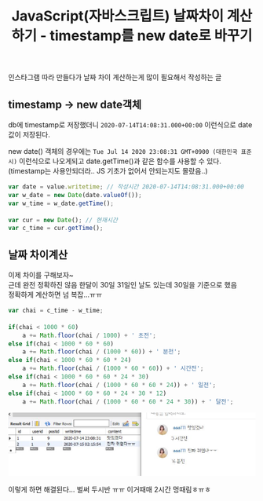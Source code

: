 ﻿---
title: "JavaScript(자바스크립트) 날짜차이 계산하기 - timestamp를 new date로 바꾸기"
categories: Javascript_jQuery
comments: true
---

인스타그램 따라 만들다가 날짜 차이 계산하는게 많이 필요해서 작성하는 글  

## timestamp -> new date객체
db에 timestamp로 저장했더니 `2020-07-14T14:08:31.000+00:00` 이런식으로 date값이 저장된다.  

new date() 객체의 경우에는 `Tue Jul 14 2020 23:08:31 GMT+0900 (대한민국 표준시)` 이런식으로 나오게되고
date.getTime()과 같은 함수를 사용할 수 있다. (timestamp는 사용안되더라.. JS 기초가 없어서 안되는지도 몰랐음..)


```javascript
var date = value.writetime; // 작성시간 2020-07-14T14:08:31.000+00:00
var w_date = new Date(date.valueOf());
var w_time = w_date.getTime();

var cur = new Date(); // 현재시간
var c_time = cur.getTime();
```

## 날짜 차이계산

이제 차이를 구해보자~  
근데 완전 정확하진 않음 한달이 30일 31일인 날도 있는데 30일을 기준으로 했음  
정확하게 계산하면 넘 복잡...ㅠㅠ  

```javascript
var chai = c_time - w_time;

if(chai < 1000 * 60)
	a += Math.floor(chai / 1000) + ' 초전';
else if(chai < 1000 * 60 * 60)
	a += Math.floor(chai / (1000 * 60)) + ' 분전';
else if(chai < 1000 * 60 * 60 * 24)
	a += Math.floor(chai / (1000 * 60 * 60)) + ' 시간전';
else if(chai < 1000 * 60 * 60 * 24 * 30)
	a += Math.floor(chai / (1000 * 60 * 60 * 24)) + ' 일전';
else if(chai < 1000 * 60 * 60 * 24 * 30 * 12)
	a += Math.floor(chai / (1000 * 60 * 60 * 24 * 30)) + ' 달전';
```


![날짜](../../../assets/715.JPG)  

이렇게 하면 해결된다... 벌써 두시반 ㅠㅠ 이거때매 2시간 멍때림ㅎㅠㅎ  